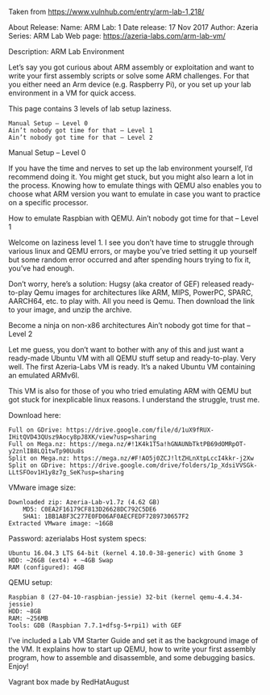 Taken from https://www.vulnhub.com/entry/arm-lab-1,218/ 

About Release:
    Name: ARM Lab: 1
    Date release: 17 Nov 2017
    Author: Azeria
    Series: ARM Lab
    Web page: https://azeria-labs.com/arm-lab-vm/

Description:
ARM Lab Environment

Let’s say you got curious about ARM assembly or exploitation and want to write your first assembly scripts or solve some ARM challenges. For that you either need an Arm device (e.g. Raspberry Pi), or you set up your lab environment in a VM for quick access.

This page contains 3 levels of lab setup laziness.

    Manual Setup – Level 0
    Ain’t nobody got time for that – Level 1
    Ain’t nobody got time for that – Level 2

Manual Setup – Level 0

If you have the time and nerves to set up the lab environment yourself, I’d recommend doing it. You might get stuck, but you might also learn a lot in the process. Knowing how to emulate things with QEMU also enables you to choose what ARM version you want to emulate in case you want to practice on a specific processor.

How to emulate Raspbian with QEMU.
Ain’t nobody got time for that – Level 1

Welcome on laziness level 1. I see you don’t have time to struggle through various linux and QEMU errors, or maybe you’ve tried setting it up yourself but some random error occurred and after spending hours trying to fix it, you’ve had enough.

Don’t worry, here’s a solution: Hugsy (aka creator of GEF) released ready-to-play Qemu images for architectures like ARM, MIPS, PowerPC, SPARC, AARCH64, etc. to play with. All you need is Qemu. Then download the link to your image, and unzip the archive.

Become a ninja on non-x86 architectures
Ain’t nobody got time for that – Level 2

Let me guess, you don’t want to bother with any of this and just want a ready-made Ubuntu VM with all QEMU stuff setup and ready-to-play. Very well. The first Azeria-Labs VM is ready. It’s a naked Ubuntu VM containing an emulated ARMv6l.

This VM is also for those of you who tried emulating ARM with QEMU but got stuck for inexplicable linux reasons. I understand the struggle, trust me.

Download here:

    Full on GDrive: https://drive.google.com/file/d/1uX9fRUX-IHitQVD43QUsz9Aocy8pJ8XK/view?usp=sharing
    Full on Mega.nz: https://mega.nz/#!1K4k1T5a!hGNAUNbTktPB69dOMRpOT-y2znlIB8LQ1twTp90Uu8s
    Split on Mega.nz: https://mega.nz/#F!AO5j0ZCJ!ltZHLnXtpLccI4kkr-j2Xw
    Split on GDrive: https://drive.google.com/drive/folders/1p_XdsiVVSGk-LLtSFOov1H1y8z7g_SeK?usp=sharing

VMware image size:

    Downloaded zip: Azeria-Lab-v1.7z (4.62 GB)
        MD5: C0EA2F16179CF813D26628DC792C5DE6
        SHA1: 1BB1ABF3C277E0FD06AF0AECFEDF7289730657F2
    Extracted VMware image: ~16GB

Password: azerialabs
Host system specs:

    Ubuntu 16.04.3 LTS 64-bit (kernel 4.10.0-38-generic) with Gnome 3
    HDD: ~26GB (ext4) + ~4GB Swap
    RAM (configured): 4GB

QEMU setup:

    Raspbian 8 (27-04-10-raspbian-jessie) 32-bit (kernel qemu-4.4.34-jessie)
    HDD: ~8GB
    RAM: ~256MB
    Tools: GDB (Raspbian 7.7.1+dfsg-5+rpi1) with GEF

I’ve included a Lab VM Starter Guide and set it as the background image of the VM. It explains how to start up QEMU, how to write your first assembly program, how to assemble and disassemble, and some debugging basics. Enjoy!

Vagrant box made by RedHatAugust
